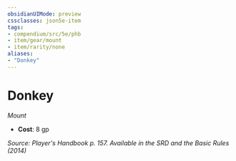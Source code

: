 ```yaml
---
obsidianUIMode: preview
cssclasses: json5e-item
tags:
- compendium/src/5e/phb
- item/gear/mount
- item/rarity/none
aliases: 
- "Donkey"
---
```

# Donkey
*Mount*  

- **Cost**: 8 gp

*Source: Player's Handbook p. 157. Available in the <span title='Systems Reference Document (5.1)'>SRD</span> and the Basic Rules (2014)*